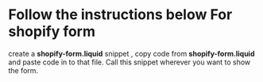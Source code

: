 
# Follow the instructions below For shopify form 

create a <b>shopify-form.liquid</b> snippet ,
copy code from <b>shopify-form.liquid</b> and paste code in to that file.
Call this snippet wherever you want to show the form.